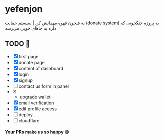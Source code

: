 # yefenjon
یه فنجون قهوه مهمانش کن | سیستم حمایت (donate system)
یه پروژه جنگجویی که داره به جاهای خوبی می‌رسه

## TODO 📝
- [x] first page
- [x] donate page
- [x] content of dashboard
- [x] login
- [x] signup 
- [ ] contact us form in panel
- [x] * upgrade wallet
- [x] email verification
- [x] edit profile access
- [ ] deploy
- [ ] cloudflare

#### Your PRs make us so happy 😊
